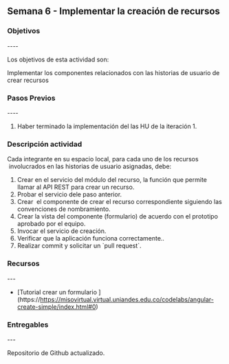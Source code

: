 ## Semana 6 - Implementar la creación de recursos

### Objetivos

\----

Los objetivos de esta actividad son:

Implementar los componentes relacionados con las historias de usuario de crear recursos

### Pasos Previos

\----

1.  Haber terminado la implementación del las HU de la iteración 1. 

### Descripción actividad

Cada integrante en su espacio local, para cada uno de los recursos  involucrados en las historias de usuario asignadas, debe:

1.  Crear en el servicio del módulo del recurso, la función que permite llamar al API REST para crear un recurso.
2.  Probar el servicio dele paso anterior.
3.  Crear  el componente de crear el recurso correspondiente siguiendo las convenciones de nombramiento.
4.  Crear la vista del componente (formulario) de acuerdo con el prototipo aprobado por el equipo.
5.  Invocar el servicio de creación.
6.  Verificar que la aplicación funciona correctamente..
7.  Realizar commit y solicitar un \`pull request\`.  

### Recursos

\---

*   \[Tutorial crear un formulario \](https://https://misovirtual.virtual.uniandes.edu.co/codelabs/angular-create-simple/index.html#0)

### Entregables

\---

Repositorio de Github actualizado.
